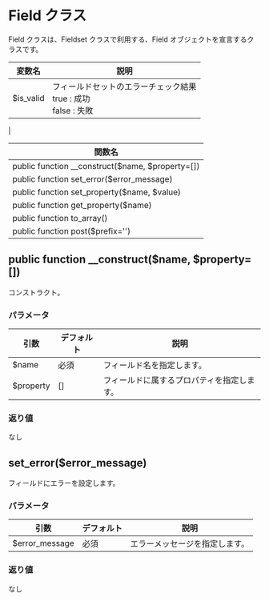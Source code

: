 # Field クラス

Field クラスは、Fieldset クラスで利用する、Field オブジェクトを宣言するクラスです。

|変数名|説明|
|----|----|
|$is_valid|フィールドセットのエラーチェック結果<br>true : 成功<br>false : 失敗|
|

|関数名|
|----|
|public function __construct($name, $property=[])|
|public function set_error($error_message)|
|public function set_property($name, $value)|
|public function get_property($name)|
|public function to_array()|
|public function post($prefix='')|

## public function __construct($name, $property=[])

コンストラクト。

### パラメータ

|引数|デフォルト|説明|
|----|----|----|
|$name|必須|フィールド名を指定します。|
|$property|[]|フィールドに属するプロパティを指定します。|

### 返り値

なし

## set_error($error_message)

フィールドにエラーを設定します。

### パラメータ

|引数|デフォルト|説明|
|----|----|----|
|$error_message|必須|エラーメッセージを指定します。|

### 返り値

なし

